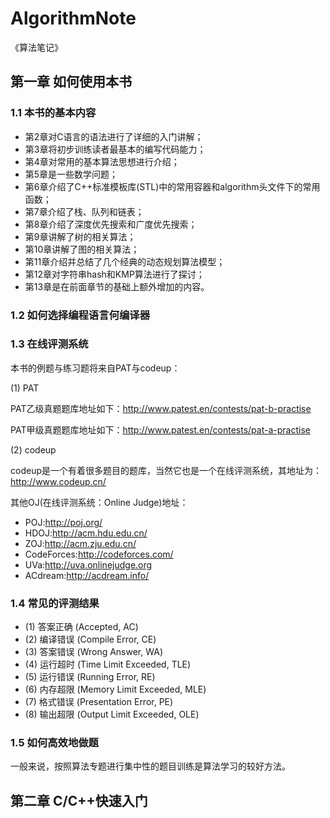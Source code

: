 # AlgorithmNote
《算法笔记》

## 第一章 如何使用本书

### 1.1 本书的基本内容

* 第2章对C语言的语法进行了详细的入门讲解；
* 第3章将初步训练读者最基本的编写代码能力；
* 第4章对常用的基本算法思想进行介绍；
* 第5章是一些数学问题；
* 第6章介绍了C++标准模板库(STL)中的常用容器和algorithm头文件下的常用函数；
* 第7章介绍了栈、队列和链表；
* 第8章介绍了深度优先搜索和广度优先搜索；
* 第9章讲解了树的相关算法；
* 第10章讲解了图的相关算法；
* 第11章介绍并总结了几个经典的动态规划算法模型；
* 第12章对字符串hash和KMP算法进行了探讨；
* 第13章是在前面章节的基础上额外增加的内容。

### 1.2 如何选择编程语言何编译器

### 1.3 在线评测系统

本书的例题与练习题将来自PAT与codeup：

(1) PAT

PAT乙级真题题库地址如下：<http://www.patest.en/contests/pat-b-practise>

PAT甲级真题题库地址如下：<http://www.patest.en/contests/pat-a-practise>

(2) codeup

codeup是一个有着很多题目的题库，当然它也是一个在线评测系统，其地址为：<http://www.codeup.cn/>

其他OJ(在线评测系统：Online Judge)地址：

* POJ:<http://poj.org/>
* HDOJ:<http://acm.hdu.edu.cn/>
* ZOJ:<http://acm.zju.edu.cn/>
* CodeForces:<http://codeforces.com/>
* UVa:<http://uva.onlinejudge.org>
* ACdream:<http://acdream.info/>

### 1.4 常见的评测结果

* (1) 答案正确 (Accepted, AC)
* (2) 编译错误 (Compile Error, CE)
* (3) 答案错误 (Wrong Answer, WA)
* (4) 运行超时 (Time Limit Exceeded, TLE)
* (5) 运行错误 (Running Error, RE)
* (6) 内存超限 (Memory Limit Exceeded, MLE)
* (7) 格式错误 (Presentation Error, PE)
* (8) 输出超限 (Output Limit Exceeded, OLE)

### 1.5 如何高效地做题

一般来说，按照算法专题进行集中性的题目训练是算法学习的较好方法。

## 第二章 C/C++快速入门


